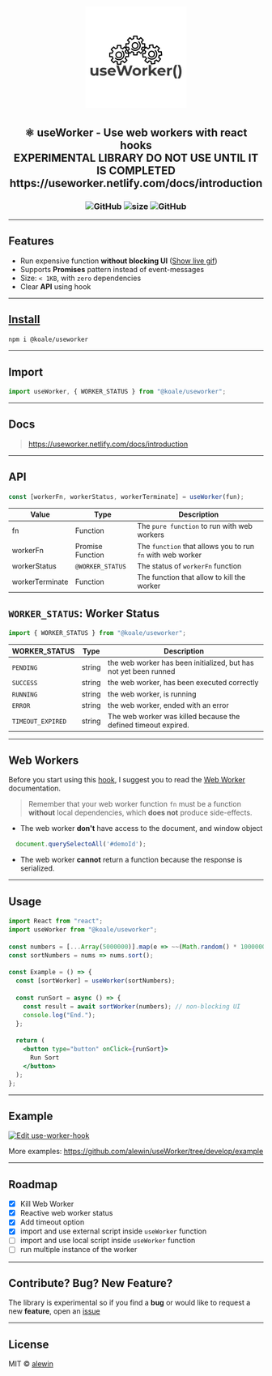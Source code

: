 <h1 align="center">
  <br>
   <img src="logo.png" alt="ShopFully International Group" title="useWorker() Use web workers with react hook" />
  <br>
</h1>

<h2 align="center">
  ⚛️ useWorker - Use web workers with react hooks
  <BR>
   EXPERIMENTAL LIBRARY DO NOT USE UNTIL IT IS COMPLETED
  https://useworker.netlify.com/docs/introduction
</h2>

<h3 align="center">
  <img alt="GitHub" src="https://img.shields.io/npm/dm/@koale/useworker">
  <img alt="size" src="https://img.shields.io/bundlephobia/minzip/@koale/useworker/1.2.0">
  <img alt="GitHub" src="https://img.shields.io/npm/l/@koale/useworker">
</h3>

---

## Features

- Run expensive function **without blocking UI** ([Show live gif](https://github.com/alewin/useWorker/issues/2))
- Supports **Promises** pattern instead of event-messages
- Size: `< 1KB`, with `zero` dependencies
- Clear **API** using hook

---

## [Install](https://www.npmjs.com/package/@koale/useworker)

```bash
npm i @koale/useworker
```

---

## Import

```jsx
import useWorker, { WORKER_STATUS } from "@koale/useworker";
```

---

## Docs
> https://useworker.netlify.com/docs/introduction

---


## API

```javascript
const [workerFn, workerStatus, workerTerminate] = useWorker(fun);
```

| Value           | Type             | Description                                                |
| --------------- | ---------------- | ---------------------------------------------------------- |
| fn              | Function         | The `pure function` to run with web workers                |
| workerFn        | Promise Function | The `function` that allows you to run `fn` with web worker |
| workerStatus    | `@WORKER_STATUS` | The status of `workerFn` function                          |
| workerTerminate | Function         | The function that allow to kill the worker                 |

## `WORKER_STATUS`: Worker Status

```jsx
import { WORKER_STATUS } from "@koale/useworker";
```

| WORKER_STATUS     | Type   | Description                                                      |
| ----------------- | ------ | ---------------------------------------------------------------- |
| `PENDING`         | string | the web worker has been initialized, but has not yet been runned |
| `SUCCESS`         | string | the web worker, has been executed correctly                      |
| `RUNNING`         | string | the web worker, is running                                       |
| `ERROR`           | string | the web worker, ended with an error                              |
| `TIMEOUT_EXPIRED` | string | The web worker was killed because the defined timeout expired.   |

---

## Web Workers

Before you start using this [hook](https://www.npmjs.com/package/@koale/useworker), I suggest you to read the [Web Worker](https://developer.mozilla.org/en-US/docs/Web/API/Web_Workers_API/Using_web_workers) documentation.

> Remember that your web worker function `fn` must be a function **without** local dependencies, which **does not** produce side-effects.

- The web worker **don't** have access to the document, and window object

```javascript
  document.querySelectoAll('#demoId');
```

- The web worker **cannot** return a function because the response is serialized.

---

## Usage

```jsx
import React from "react";
import useWorker from "@koale/useworker";

const numbers = [...Array(5000000)].map(e => ~~(Math.random() * 1000000));
const sortNumbers = nums => nums.sort();

const Example = () => {
  const [sortWorker] = useWorker(sortNumbers);

  const runSort = async () => {
    const result = await sortWorker(numbers); // non-blocking UI
    console.log("End.");
  };

  return (
    <button type="button" onClick={runSort}>
      Run Sort
    </button>
  );
};

```

---

## Example

[![Edit use-worker-hook](https://codesandbox.io/static/img/play-codesandbox.svg)](https://codesandbox.io/s/exciting-jackson-b5ljt?fontsize=14&hidenavigation=1&theme=dark)

More examples: https://github.com/alewin/useWorker/tree/develop/example

---

## Roadmap

- [x] Kill Web Worker
- [x] Reactive web worker status
- [x] Add timeout option
- [x] import and use external script inside `useWorker` function
- [ ] import and use local script inside `useWorker` function
- [ ] run multiple instance of the worker

---

## Contribute? Bug? New Feature?

The library is experimental so if you find a **bug** or would like to request a new **feature**, open an [issue](https://github.com/alewin/useWorker/issues/new)

---

## License

MIT © [alewin](https://github.com/alewin)
